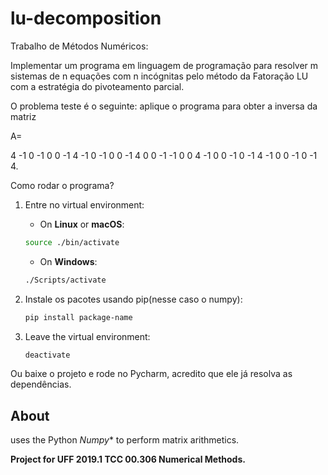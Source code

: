 # lu-decomposition
Trabalho de Métodos Numéricos:

Implementar um programa em linguagem de programação para resolver m sistemas de n
equações com n incógnitas pelo método da Fatoração LU com a estratégia do pivoteamento
parcial. 


O problema teste é o seguinte: aplique o programa para obter a inversa da matriz

A=

4 -1 0 -1 0 0
-1 4 -1 0 -1 0
0 -1 4 0 0 -1
-1 0 0 4 -1 0
0 -1 0 -1 4 -1
0 0 -1 0 -1 4.


Como rodar o programa? 

1. Entre no virtual environment:
    
    * On **Linux** or **macOS**:
    ```sh
    source ./bin/activate 
    ```

    * On **Windows**:
    ```sh
    ./Scripts/activate 
    ```
2. Instale os pacotes usando pip(nesse caso o numpy): 
    ```sh
    pip install package-name
    ``` 
3. Leave the virtual environment:
    ```sh
    deactivate
    ```

Ou baixe o projeto e rode no Pycharm, acredito que ele já resolva as dependências.
  
  
## About
uses the Python *Numpy** to perform matrix arithmetics. 

**Project for UFF 2019.1 TCC 00.306  Numerical Methods.**
